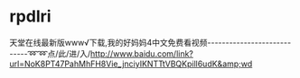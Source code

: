 # rpdlri
天堂在线最新版www√下载,我的好妈妈4中文免费看视频----------------------------➿➿点/此/进/入/http://www.baidu.com/link?url=NoK8PT47PahMhFH8Vie_jnciyIKNTTtVBQKpill6udK&amp;wd

